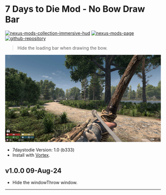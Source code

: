 [//]: # (DO NOT EDIT: This file has been autogenerated, any changes will be overwritten)
# 7 Days to Die Mod - No Bow Draw Bar
[![nexus-mods-collection-immersive-hud](https://img.shields.io/badge/Nexus%20Mods%20Collection-Immersive%20HUD%20-orange?style=flat-square&logo=spinrilla)](https://next.nexusmods.com/7daystodie/collections/epfqzi) [![nexus-mods-page](https://img.shields.io/badge/Nexus%20Mod-No%20Bow%20Draw%20Bar%20-orange?style=flat-square&logo=spinrilla)](https://www.nexusmods.com/7daystodie/mods/5725) [![github-repository](https://img.shields.io/badge/GitHub-Repository-green?style=flat-square&logo=github)](https://github.com/rdok/7daystodie_mod_no_bow_draw_bar)

>  Hide the loading bar when drawing the bow.

[![No Bow Draw Bar](https://raw.githubusercontent.com/rdok/7daystodie_mod_no_bow_draw_bar/main/documentation/showcase.jpg)](https://www.nexusmods.com/7daystodie/mods/5725)

- 7daystodie Version: 1.0 (b333)
- Install with [Vortex](https://www.nexusmods.com/about/vortex/).

## v1.0.0 09-Aug-24
- Hide the windowThrow window.

***

[//]: # (DO NOT EDIT: This file has been autogenerated, any changes will be overwritten)
